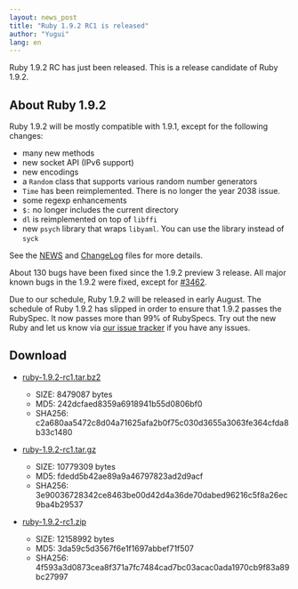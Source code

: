 ```yaml
---
layout: news_post
title: "Ruby 1.9.2 RC1 is released"
author: "Yugui"
lang: en
---
```


Ruby 1.9.2 RC has just been released. This is a release candidate of
Ruby 1.9.2.

## About Ruby 1.9.2

Ruby 1.9.2 will be mostly compatible with 1.9.1, except for the
following changes:

* many new methods
* new socket API (IPv6 support)
* new encodings
* a `Random` class that supports various random number generators
* `Time` has been reimplemented. There is no longer the year 2038 issue.
* some regexp enhancements
* `$:` no longer includes the current directory
* `dl` is reimplemented on top of `libffi`
* new `psych` library that wraps `libyaml`. You can use the library
  instead of `syck`

See the [NEWS][1] and [ChangeLog][2] files for more details.

About 130 bugs have been fixed since the 1.9.2 preview 3 release. All
major known bugs in the 1.9.2 were fixed, except for [#3462][3].

Due to our schedule, Ruby 1.9.2 will be released in early August. The
schedule of Ruby 1.9.2 has slipped in order to ensure that 1.9.2 passes
the RubySpec. It now passes more than 99% of RubySpecs. Try out the new
Ruby and let us know via [our issue tracker][4] if you have any issues.

## Download

* [ruby-1.9.2-rc1.tar.bz2][5]
  * SIZE: 8479087 bytes
  * MD5: 242dcfaed8359a6918941b55d0806bf0
  * SHA256:
    c2a680aa5472c8d04a71625afa2b0f75c030d3655a3063fe364cfda8b33c1480

* [ruby-1.9.2-rc1.tar.gz](URL:https://cache.ruby-lang.org/pub/ruby/1.9/ruby-1.9.2-rc1.tar.gz)
  * SIZE: 10779309 bytes
  * MD5: fdedd5b42ae89a9a46797823ad2d9acf
  * SHA256:
    3e90036728342ce8463be00d42d4a36de70dabed96216c5f8a26ec9ba4b29537

* [ruby-1.9.2-rc1.zip][6]
  * SIZE: 12158992 bytes
  * MD5: 3da59c5d3567f6e1f1697abbef71f507
  * SHA256:
    4f593a3d0873cea8f371a7fc7484cad7bc03acac0ada1970cb9f83a89bc27997



[1]: https://svn.ruby-lang.org/repos/ruby/tags/v1_9_2_rc1/NEWS
[2]: https://svn.ruby-lang.org/repos/ruby/tags/v1_9_2_rc1/ChangeLog
[3]: https://bugs.ruby-lang.org/issues/show/3462
[4]: https://bugs.ruby-lang.org/projects/show/ruby-19/
[5]: https://cache.ruby-lang.org/pub/ruby/1.9/ruby-1.9.2-rc1.tar.bz2
[6]: https://cache.ruby-lang.org/pub/ruby/1.9/ruby-1.9.2-rc1.zip
